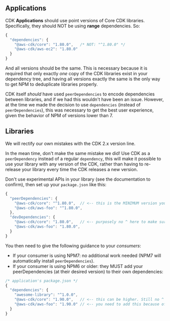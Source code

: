 ## Applications 

CDK **Applications** should use point versions of Core CDK libraries. Specifically, they should NOT be using **range** dependencies. So:

```js
{ 
  "dependencies": {
    "@aws-cdk/core": "1.80.0",   /* NOT: "^1.80.0" */
    "@aws-cdk/aws-ec2": "1.80.0"
  }
}
```

And all versions should be the same. This is necessary because it is required that only exactly *one* copy of the CDK libraries exist in your dependency tree, and having all versions exactly the same is the only way to get NPM to deduplicate libraries properly.

CDK itself *should* have used `peerDependencies` to encode dependencies between libraries, and if we had this wouldn't have been an issue. However, at the time we made the decision to use `dependencies` (instead of `peerDependencies`), this was necessary to get the best user experience, given the behavior of NPM of versions lower than 7.

## Libraries

We will rectify our own mistakes with the CDK 2.x version line.

In the mean time, don't make the same mistake we did! Use CDK as a `peerDependency` instead of a regular `dependency`, this will make it possible to use your library with any version of the CDK, rather than having to re-release your library every time the CDK releases a new version.

Don't use experimental APIs in your library (see the documentation to confirm), then set up your `package.json` like this:

```js
{
  "peerDependencies": {
    "@aws-cdk/core": "^1.80.0",  // <-- this is the MINIMUM version you support
    "@aws-cdk/aws-foo": "^1.80.0", 
  },
  "devDependencies": {
    "@aws-cdk/core": "1.80.0",   // <-- purposely no ^ here to make sure you test against the minimum version
    "@aws-cdk/aws-foo": "1.80.0", 
  }
}
```

You then need to give the following guidance to your *consumers*:

* If your consumer is using NPM7: no additional work needed (NPM7 will automatically install `peerDependencies`).
* If your consumer is using NPM6 or older: they MUST add your peerDependencies (at their desired version) to their own dependencies:

```js
/* application's package.json */
{
  "dependencies": {
    "awesome-library": "^1.0.0",
    "@aws-cdk/core": "1.90.0",   // <-- this can be higher. Still no ^
    "@aws-cdk/aws-foo": "1.90.0" // <-- you need to add this because of 'awesome-library'
  }
}
```
  